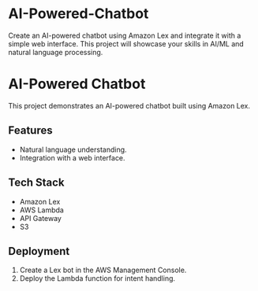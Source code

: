 # AI-Powered-Chatbot
Create an AI-powered chatbot using Amazon Lex and integrate it with a simple web interface. This project will showcase your skills in AI/ML and natural language processing.
# AI-Powered Chatbot

This project demonstrates an AI-powered chatbot built using Amazon Lex.

## Features
- Natural language understanding.
- Integration with a web interface.

## Tech Stack
- Amazon Lex
- AWS Lambda
- API Gateway
- S3

## Deployment
1. Create a Lex bot in the AWS Management Console.
2. Deploy the Lambda function for intent handling.
